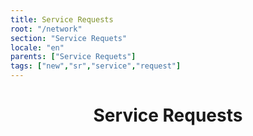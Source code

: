 ```yaml
---
title: Service Requests
root: "/network"
section: "Service Requets"
locale: "en"
parents: ["Service Requets"]
tags: ["new","sr","service","request"]
---
```

<h1 align="center">
  Service Requests
</h1>

